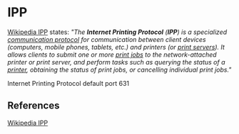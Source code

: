 # IPP

[Wikipedia IPP](https://en.wikipedia.org/wiki/Internet_Printing_Protocol) states: *"The **Internet Printing Protocol** (**IPP**) is a specialized [communication protocol](https://en.wikipedia.org/wiki/Communication_protocol "Communication protocol") for communication between client devices (computers, mobile phones, tablets, etc.) and printers (or [print servers](https://en.wikipedia.org/wiki/Print_server "Print server")). It allows clients to submit one or more [print jobs](https://en.wikipedia.org/wiki/Print_job "Print job") to the network-attached printer or print server, and perform tasks such as querying the status of a [printer](https://en.wikipedia.org/wiki/Printer_(computing) "Printer (computing)"), obtaining the status of print jobs, or cancelling individual print jobs."*

Internet Printing Protocol default port 631
## References

[Wikipedia IPP](https://en.wikipedia.org/wiki/Internet_Printing_Protocol)